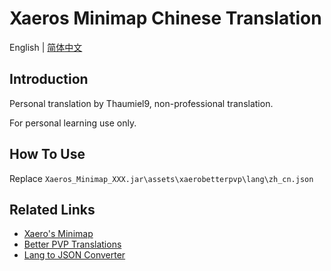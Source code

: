 # Xaeros Minimap Chinese Translation

English | [简体中文](./README-CN.md)

## Introduction

Personal translation by Thaumiel9, non-professional translation.

For personal learning use only.

## How To Use

Replace `Xaeros_Minimap_XXX.jar\assets\xaerobetterpvp\lang\zh_cn.json`

## Related Links

+ [Xaero's Minimap](https://www.curseforge.com/minecraft/mc-mods/xaeros-minimap)
+ [Better PVP Translations](https://github.com/thexaero/Better-PVP-Translations)
+ [Lang to JSON Converter](https://www.tterrag.com/lang2json/)

